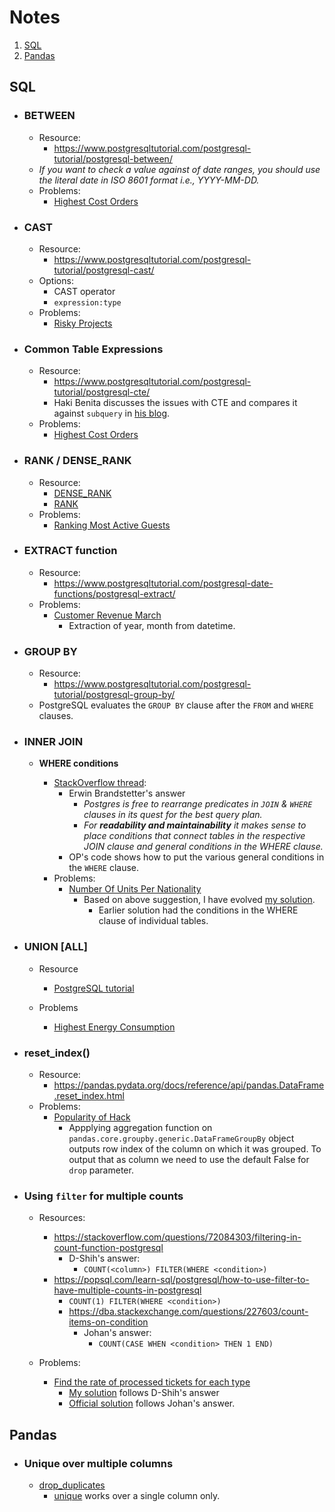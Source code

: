 # Notes

1. [SQL](#sql)
2. [Pandas](#pandas)

## SQL

- ### BETWEEN

  - Resource:
    - https://www.postgresqltutorial.com/postgresql-tutorial/postgresql-between/
  - *If you want to check a value against of date ranges, you should use the literal date in ISO 8601 format i.e., YYYY-MM-DD.*
  - Problems:
    - [Highest Cost Orders](../problems/README.md#id-9915-highest-cost-orders)

- ### CAST

  - Resource:
    - https://www.postgresqltutorial.com/postgresql-tutorial/postgresql-cast/
  - Options:
    - CAST operator
    - ```expression:type```
  - Problems:
    - [Risky Projects](../problems/README.md#id-10304-risky-projects)

- ### Common Table Expressions

  - Resource:
    - https://www.postgresqltutorial.com/postgresql-tutorial/postgresql-cte/
    - Haki Benita discusses the issues with CTE and compares it against ```subquery``` in [his blog](https://hakibenita.com/be-careful-with-cte-in-postgre-sql).
  - Problems:
    - [Highest Cost Orders](../problems/README.md#id-9915-highest-cost-orders)

- ### RANK / DENSE_RANK

  - Resource:
    - [DENSE_RANK](https://www.postgresqltutorial.com/postgresql-window-function/postgresql-dense_rank-function/)
    - [RANK](https://www.postgresqltutorial.com/postgresql-window-function/postgresql-rank-function/)
  - Problems: 
    - [Ranking Most Active Guests](../problems/README.md#id-10159-ranking-most-active-guests)

- ### EXTRACT function

  - Resource:
    - https://www.postgresqltutorial.com/postgresql-date-functions/postgresql-extract/
  - Problems:
    - [Customer Revenue March](../problems/README.md#id-9782-customer-revenue-in-march)
      - Extraction of year, month from datetime.

- ### GROUP BY

  - Resource:
    - https://www.postgresqltutorial.com/postgresql-tutorial/postgresql-group-by/
  - PostgreSQL evaluates the ```GROUP BY``` clause after the ```FROM``` and ```WHERE``` clauses.

- ### INNER JOIN

  - **WHERE conditions**
  
    - [StackOverflow thread](https://dba.stackexchange.com/questions/155972/postgres-join-conditions-vs-where-conditions):
      - Erwin Brandstetter's answer
        - *Postgres is free to rearrange predicates in ```JOIN``` & ```WHERE``` clauses in its quest for the best query plan.*
        - *For **readability and maintainability** it makes sense to place conditions that connect tables in the respective JOIN clause and general conditions in the WHERE clause.*
      - OP's code shows how to put the various general conditions in the ```WHERE``` clause.
    - Problems:
      - [Number Of Units Per Nationality](../problems/README.md#id-10156-number-of-units-per-nationality)
        - Based on above suggestion, I have evolved [my solution](../src/sql/units_per_nationality.sql).
          - Earlier solution had the conditions in the WHERE clause of individual tables.

- ### UNION [ALL]

  - Resource
    - [PostgreSQL tutorial](https://www.postgresqltutorial.com/postgresql-tutorial/postgresql-union/)

  - Problems
    - [Highest Energy Consumption](../problems/README.md#id-10064-highest-energy-consumption)

- ### reset_index()

  - Resource:
    - https://pandas.pydata.org/docs/reference/api/pandas.DataFrame.reset_index.html
  - Problems:
    - [Popularity of Hack](../problems/README.md#id-10061-popularity-of-hack)
      - Appplying aggregation function on ```pandas.core.groupby.generic.DataFrameGroupBy``` object outputs row index of the column on which it was grouped. To output that as column we need to use the default False for ```drop``` parameter.

- ### Using ```filter``` for multiple counts

  - Resources:
    - https://stackoverflow.com/questions/72084303/filtering-in-count-function-postgresql
      - D-Shih's answer:
        - ```COUNT(<column>) FILTER(WHERE <condition>)```
    - https://popsql.com/learn-sql/postgresql/how-to-use-filter-to-have-multiple-counts-in-postgresql
      - ```COUNT(1) FILTER(WHERE <condition>)```
      - https://dba.stackexchange.com/questions/227603/count-items-on-condition
        - Johan's answer:
          - ```COUNT(CASE WHEN <condition> THEN 1 END) ```

  - Problems:
    - [Find the rate of processed tickets for each type](../problems/README.md#id-9781-find-the-rate-of-processed-tickets-for-each-type)
      - [My solution](../src/sql/rate_processed_tickets_each_type.sql) follows D-Shih's answer
      - [Official solution](../src/sql/rate_processed_tickets_each_type_official_solution.sql) follows Johan's answer.

## Pandas

- ### Unique over multiple columns

  - [drop_duplicates](https://pandas.pydata.org/docs/reference/api/pandas.DataFrame.drop_duplicates.html)
    - [unique](https://pandas.pydata.org/docs/reference/api/pandas.unique.html) works over a single column only.

